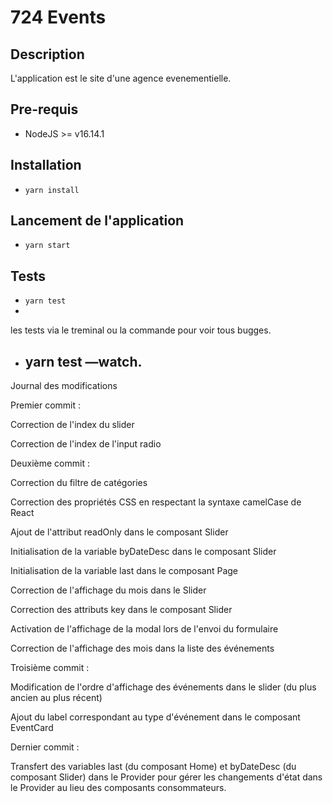 # 724 Events

## Description
L'application est le site d'une agence evenementielle.
## Pre-requis
- NodeJS  >= v16.14.1

## Installation
- `yarn install`

## Lancement de l'application
- `yarn start`

## Tests
- `yarn test`
- 
les tests via le treminal ou la commande pour voir tous bugges.
- ##  yarn test —watch.
 

Journal des modifications

Premier commit :

Correction de l'index du slider

Correction de l'index de l'input radio

Deuxième commit :

Correction du filtre de catégories

Correction des propriétés CSS en respectant la syntaxe camelCase de React

Ajout de l'attribut readOnly dans le composant Slider

Initialisation de la variable byDateDesc dans le composant Slider

Initialisation de la variable last dans le composant Page

Correction de l'affichage du mois dans le Slider

Correction des attributs key dans le composant Slider

Activation de l'affichage de la modal lors de l'envoi du formulaire

Correction de l'affichage des mois dans la liste des événements

Troisième commit :

Modification de l'ordre d'affichage des événements dans le slider (du plus ancien au plus récent)

Ajout du label correspondant au type d'événement dans le composant EventCard

Dernier commit :

Transfert des variables last (du composant Home) et byDateDesc (du composant Slider) dans le Provider pour gérer les changements d'état dans le Provider au lieu des composants consommateurs.


